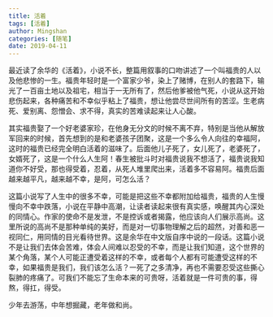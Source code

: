 ```yaml
---
title: 活着
tags: [活着]
author: Mingshan
categories: [随笔]
date: 2019-04-11
---
```


最近读了余华的《活着》，小说不长，整篇用叙事的口吻讲述了一个叫福贵的人以及他悲惨的一生。福贵年轻时是一个富家少爷，染上了赌博，在别人的套路下，输光了一百亩土地以及祖宅，相当于一无所有了，然后他爹被他气死，小说从这开始悲伤起来，各种痛苦和不幸似乎粘上了福贵，想让他尝尽世间所有的苦涩。生老病死、爱别离、怨憎会、求不得，真实的苦难读起来让人心酸。

<!-- more -->

其实福贵娶了一个好老婆家珍，在他身无分文的时候不离不弃，特别是当他从解放军回来的时候，首先想到的是和老婆孩子团聚，这是一个多么令人向往的幸福阿，这时的福贵已经完全明白活着的滋味了。后面他儿子死了，女儿死了，老婆死了，女婿死了，这是一个什么人生阿！春生被批斗时对福贵说我不想活了，福贵说我知道你不好受，那也得受着，忍着，从死人堆里爬出来，活着多不容易阿。福贵后面越来越平凡，越来越不幸，是阿，可怎么活？

这篇小说写了人生中的很多不幸，可能是把这些不幸都附加给福贵，福贵的人生慢慢向不幸中跌落，小说在平静中高潮，让读者读起来很有真实感，唤醒其内心深处的同情心。作家的使命不是发泄，不是控诉或者揭露，他应该向人们展示高尚。这里所说的高尚不是那种单纯的美好，而是对一切事物理解之后的超然，对善和恶一视同仁，用同情的目光看待世界。这是余华在中文版自序中说的一段话。这篇小说不是让我们去体会苦难，体会人间难以忍受的不幸，而是让我们知道，这个世界的某个角落，某个人可能正遭受着这样的不幸，或者每个人都有可能遭受这样的不幸，如果福贵是我们，我们该怎么活？一死了之多清净，再也不需要忍受这些撕心裂肺的疼痛了。可我们不能忘了生命本来的可贵呀，活着就是一件可贵的事，得熬，得扛，得受。

少年去游荡，中年想掘藏，老年做和尚。
